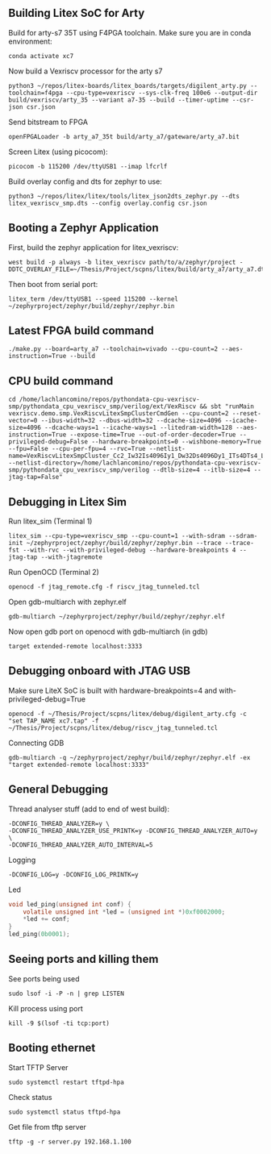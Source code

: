 ## Building Litex SoC for Arty
Build for arty-s7 35T using F4PGA toolchain. Make sure you are in conda environment:
```shell
conda activate xc7
```

Now build a Vexriscv processor for the arty s7
```shell
python3 ~/repos/litex-boards/litex_boards/targets/digilent_arty.py --toolchain=f4pga --cpu-type=vexriscv --sys-clk-freq 100e6 --output-dir build/vexriscv/arty_35 --variant a7-35 --build --timer-uptime --csr-json csr.json
```

Send bitstream to FPGA
```shell
openFPGALoader -b arty_a7_35t build/arty_a7/gateware/arty_a7.bit
```

Screen Litex (using picocom):
```shell
picocom -b 115200 /dev/ttyUSB1 --imap lfcrlf
```

Build overlay config and dts for zephyr to use:
```shell
python3 ~/repos/litex/litex/tools/litex_json2dts_zephyr.py --dts litex_vexriscv_smp.dts --config overlay.config csr.json
```

## Booting a Zephyr Application

First, build the zephyr application for litex_vexriscv: 
```shell
west build -p always -b litex_vexriscv path/to/a/zephyr/project -DDTC_OVERLAY_FILE=~/Thesis/Project/scpns/litex/build/arty_a7/arty_a7.dts
```

Then boot from serial port:
```shell
litex_term /dev/ttyUSB1 --speed 115200 --kernel ~/zephyrproject/zephyr/build/zephyr/zephyr.bin
```

## Latest FPGA build command
```shell
./make.py --board=arty_a7 --toolchain=vivado --cpu-count=2 --aes-instruction=True --build
```
## CPU build command
```shell
cd /home/lachlancomino/repos/pythondata-cpu-vexriscv-smp/pythondata_cpu_vexriscv_smp/verilog/ext/VexRiscv && sbt "runMain vexriscv.demo.smp.VexRiscvLitexSmpClusterCmdGen --cpu-count=2 --reset-vector=0 --ibus-width=32 --dbus-width=32 --dcache-size=4096 --icache-size=4096 --dcache-ways=1 --icache-ways=1 --litedram-width=128 --aes-instruction=True --expose-time=True --out-of-order-decoder=True --privileged-debug=False --hardware-breakpoints=0 --wishbone-memory=True --fpu=False --cpu-per-fpu=4 --rvc=True --netlist-name=VexRiscvLitexSmpCluster_Cc2_Iw32Is4096Iy1_Dw32Ds4096Dy1_ITs4DTs4_Ldw128_Aes_Ood --netlist-directory=/home/lachlancomino/repos/pythondata-cpu-vexriscv-smp/pythondata_cpu_vexriscv_smp/verilog --dtlb-size=4 --itlb-size=4 --jtag-tap=False"
```
## Debugging in Litex Sim
Run litex_sim (Terminal 1)
```shell
litex_sim --cpu-type=vexriscv_smp --cpu-count=1 --with-sdram --sdram-init ~/zephyrproject/zephyr/build/zephyr/zephyr.bin --trace --trace-fst --with-rvc --with-privileged-debug --hardware-breakpoints 4 --jtag-tap --with-jtagremote
```
Run OpenOCD (Terminal 2)
```shell
openocd -f jtag_remote.cfg -f riscv_jtag_tunneled.tcl 
```
Open gdb-multiarch with zephyr.elf
```shell
gdb-multiarch ~/zephyrproject/zephyr/build/zephyr/zephyr.elf
```
Now open gdb port on openocd with gdb-multiarch (in gdb)
```shell
target extended-remote localhost:3333
```
## Debugging onboard with JTAG USB
Make sure LiteX SoC is built with hardware-breakpoints=4 and with-privileged-debug=True
```shell
openocd -f ~/Thesis/Project/scpns/litex/debug/digilent_arty.cfg -c "set TAP_NAME xc7.tap" -f ~/Thesis/Project/scpns/litex/debug/riscv_jtag_tunneled.tcl
```
Connecting GDB
```shell
gdb-multiarch -q ~/zephyrproject/zephyr/build/zephyr/zephyr.elf -ex "target extended-remote localhost:3333"
```

## General Debugging
Thread analyser stuff (add to end of west build):
```shell
-DCONFIG_THREAD_ANALYZER=y \
-DCONFIG_THREAD_ANALYZER_USE_PRINTK=y -DCONFIG_THREAD_ANALYZER_AUTO=y \
-DCONFIG_THREAD_ANALYZER_AUTO_INTERVAL=5
```
Logging
```shell
-DCONFIG_LOG=y -DCONFIG_LOG_PRINTK=y 
```
Led
```c
void led_ping(unsigned int conf) {
	volatile unsigned int *led = (unsigned int *)0xf0002000;
	*led += conf;
}
led_ping(0b0001);
```
## Seeing ports and killing them
See ports being used
```shell
sudo lsof -i -P -n | grep LISTEN
```
Kill process using port
```shell
kill -9 $(lsof -ti tcp:port)
```

## Booting ethernet
Start TFTP Server
```shell
sudo systemctl restart tftpd-hpa
```
Check status
```shell
sudo systemctl status tftpd-hpa
```
Get file from tftp server
```
tftp -g -r server.py 192.168.1.100
```